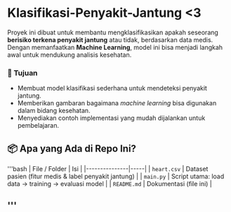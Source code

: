 # Klasifikasi-Penyakit-Jantung <3

Proyek ini dibuat untuk membantu mengklasifikasikan apakah seseorang **berisiko terkena penyakit jantung** atau tidak, berdasarkan data medis.  
Dengan memanfaatkan **Machine Learning**, model ini bisa menjadi langkah awal untuk mendukung analisis kesehatan.


### 🎯 Tujuan
- Membuat model klasifikasi sederhana untuk mendeteksi penyakit jantung.  
- Memberikan gambaran bagaimana *machine learning* bisa digunakan dalam bidang kesehatan.  
- Menyediakan contoh implementasi yang mudah dijalankan untuk pembelajaran.


## 📦 Apa yang Ada di Repo Ini?
'''bash
| File / Folder | Isi |
|---------------|-----|
| `heart.csv`   | Dataset pasien (fitur medis & label penyakit jantung) |
| `main.py`     | Script utama: load data → training → evaluasi model |
| `README.md`   | Dokumentasi (file ini) |

'''
---
